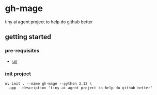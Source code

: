 # gh-mage

tiny ai agent project to help do github better

## getting started

### pre-requisites

- [uv](https://docs.astral.sh/uv/#getting-started)

### init project

```shell
uv init . --name gh-mage --python 3.12 \
--app --description "tiny ai agent project to help do github better"
```
